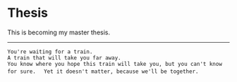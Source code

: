 # Thesis


This is becoming my master thesis.

***

<p style="text-align: center;">

```You're waiting for a train.```  
```A train that will take you far away.```  
```You know where you hope this train will take you, but you can't know for sure.  ```
```Yet it doesn't matter, because we'll be together.  ```
</p>
